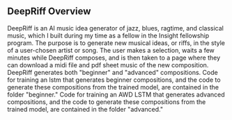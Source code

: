 ## DeepRiff Overview

DeepRiff is an AI music idea generator of jazz, blues, ragtime, and classical music, which I built 
during my time as a fellow in the Insight fellowship program. The purpose is to generate new musical ideas,
or riffs, in the style of a user-chosen artist or song. The user makes a selection, waits a few minutes while DeepRiff
composes, and is then taken to a page where they can download a midi file and pdf sheet music of the new composition. 
DeepRiff generates both "beginner" and "advanced" compositions. Code for training an lstm that generates beginner compositions, and the code to generate these compositions from the trained model, are contained in the folder "beginner." Code for training an AWD LSTM that generates advanced compositions, and the code to generate these compositions from the trained model, are contained in the folder "advanced." 

